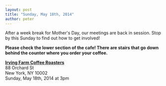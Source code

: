 ```yaml
---
layout: post
title: "Sunday, May 18th, 2014"
author: peter
---
```


After a week break for Mother's Day, our meetings are back in session. Stop by this Sunday to find out how to get involved!

__Please check the lower section of the cafe! There are stairs that go down behind the counter where you order your coffee.__

__[Irving Farm Coffee Roasters](https://www.google.com/maps/place/Irving+Farm+Coffee+Roasters/@40.7179886,-73.9902479,17z/data=!3m1!4b1!4m2!3m1!1s0x89c259873f0067c1:0x5aede67045aa029f)__<br>
88 Orchard St<br>
New York, NY 10002<br>
Sunday, May 18th, 2014 at 3pm
